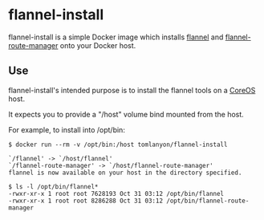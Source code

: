 # flannel-install

flannel-install is a simple Docker image which installs [flannel](https://github.com/coreos/flannel) and [flannel-route-manager](https://github.com/kelseyhightower/flannel-route-manager) onto your Docker host.

## Use

flannel-install's intended purpose is to install the flannel tools on a [CoreOS](http://coreos.com) host.

It expects you to provide a "/host" volume bind mounted from the host.

For example, to install into /opt/bin:

```
$ docker run --rm -v /opt/bin:/host tomlanyon/flannel-install

`/flannel' -> `/host/flannel'
`/flannel-route-manager' -> `/host/flannel-route-manager'
flannel is now available on your host in the directory specified.

$ ls -l /opt/bin/flannel*
-rwxr-xr-x 1 root root 7628193 Oct 31 03:12 /opt/bin/flannel
-rwxr-xr-x 1 root root 8286288 Oct 31 03:12 /opt/bin/flannel-route-manager

```
